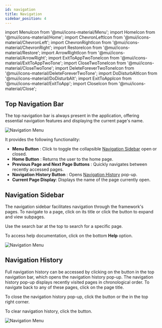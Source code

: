 ```yaml
---
id: navigation
title: Navigation
sidebar_position: 4
---
```

import MenuIcon from '@mui/icons-material/Menu';
import HomeIcon from '@mui/icons-material/Home';
import ChevronLeftIcon from '@mui/icons-material/ChevronLeft';
import ChevronRightIcon from '@mui/icons-material/ChevronRight';
import RestoreIcon from '@mui/icons-material/Restore';
import ArrowRightIcon from '@mui/icons-material/ArrowRight';
import ExitToAppTwoToneIcon from '@mui/icons-material/ExitToAppTwoTone';
import CloseTwoToneIcon from '@mui/icons-material/CloseTwoTone';
import DeleteForeverTwoToneIcon from '@mui/icons-material/DeleteForeverTwoTone';
import DoDisturbAltIcon from '@mui/icons-material/DoDisturbAlt';
import ExitToAppIcon from '@mui/icons-material/ExitToApp';
import CloseIcon from '@mui/icons-material/Close';

## Top Navigation Bar
The top navigation bar is always present in the application, offering essential navigation features and displaying the current page's name.

![Navigation Menu](/img/17.png)

It provides the following functionality:
* **Menu Button** <MenuIcon fontSize="small" /> : Click to toggle the collapsible [Navigation Sidebar](#navigation-sidebar) open or closed.  
* **Home Button** <HomeIcon fontSize="small" /> : Returns the user to the home page.
* **Previous Page and Next Page Buttons** <ChevronLeftIcon fontSize="small" /> <ChevronRightIcon fontSize="small" /> : Quickly navigates between recently accessed pages.
* **Navigation History Button** <RestoreIcon fontSize="small" /> : Opens [Navigation History](#navigation-history) pop-up.
* **Current Page Display**: Displays the name of the page currently open.

## Navigation Sidebar
The navigation sidebar facilitates navigation through the framework's pages. To navigate to a page, click on its title or click the <ArrowRightIcon /> button to expand and view subpages.  

Use the search bar at the top to search for a specific page.  

To access help documentation, click on the bottom **Help** option.

![Navigation Menu](/img/18.png)

## Navigation History
Full navigation history can be accessed by clicking on the <RestoreIcon fontSize="small" /> button in the top navigation bar, which opens the navigation history pop-up. The navigation history pop-up displays recently visited pages in chronological order. To navigate back to any of these pages, click on the page title.  

To close the navigation history pop-up, click the <ExitToAppTwoToneIcon fontSize="small" /> button or the <CloseTwoToneIcon fontSize="small" /> in the top right corner.  

To clear navigation history, click the <DoDisturbAltIcon fontSize="small" /> button.

![Navigation Menu](/img/19.png)